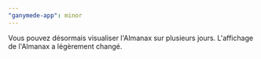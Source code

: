 ```yaml
---
"ganymede-app": minor
---
```


Vous pouvez désormais visualiser l'Almanax sur plusieurs jours. L'affichage de l'Almanax a légèrement changé.
